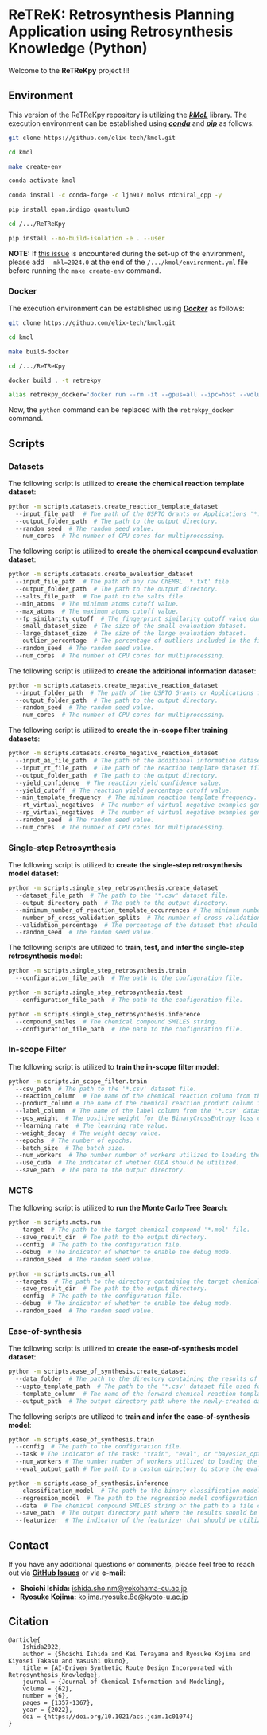 # ReTReK: Retrosynthesis Planning Application using Retrosynthesis Knowledge (Python)

Welcome to the **ReTReKpy** project !!!

## Environment
This version of the ReTReKpy repository is utilizing the [***kMoL***](https://github.com/elix-tech/kmol) library. The
execution environment can be established using [***conda***](https://docs.conda.io/en/latest) and
[***pip***](https://pip.pypa.io/en/stable) as follows:

```bash
git clone https://github.com/elix-tech/kmol.git

cd kmol

make create-env

conda activate kmol

conda install -c conda-forge -c ljn917 molvs rdchiral_cpp -y

pip install epam.indigo quantulum3

cd /.../ReTReKpy

pip install --no-build-isolation -e . --user
```

**NOTE:** If [this issue](https://github.com/pytorch/pytorch/issues/123097) is encountered during the set-up of the
environment, please add `- mkl=2024.0` at the end of the `/.../kmol/environment.yml` file before running the
`make create-env` command.

### Docker
The execution environment can be established using [***Docker***](https://www.docker.com) as follows:

```bash
git clone https://github.com/elix-tech/kmol.git

cd kmol

make build-docker

cd /.../ReTReKpy

docker build . -t retrekpy

alias retrekpy_docker='docker run --rm -it --gpus=all --ipc=host --volume="$(pwd)"/:/opt/elix/kmol/ReTReKpy/ retrekpy'
```

Now, the `python` command can be replaced with the `retrekpy_docker` command.

## Scripts

### Datasets
The following script is utilized to **create the chemical reaction template dataset**:

```bash
python -m scripts.datasets.create_reaction_template_dataset
  --input_file_path  # The path of the USPTO Grants or Applications '*.rsmi' file.
  --output_folder_path  # The path to the output directory.
  --random_seed  # The random seed value.
  --num_cores  # The number of CPU cores for multiprocessing.
```

The following script is utilized to **create the chemical compound evaluation dataset**:

```bash
python -m scripts.datasets.create_evaluation_dataset
  --input_file_path  # The path of any raw ChEMBL '*.txt' file.
  --output_folder_path  # The path to the output directory.
  --salts_file_path  # The path to the salts file.
  --min_atoms  # The minimum atoms cutoff value.
  --max_atoms  # The maximum atoms cutoff value.
  --fp_similarity_cutoff  # The fingerprint similarity cutoff value during Butina clustering.
  --small_dataset_size  # The size of the small evaluation dataset.
  --large_dataset_size  # The size of the large evaluation dataset.
  --outlier_percentage  # The percentage of outliers included in the final evaluation datasets.
  --random_seed  # The random seed value.
  --num_cores  # The number of CPU cores for multiprocessing.
```

The following script is utilized to **create the additional information dataset**:

```bash
python -m scripts.datasets.create_negative_reaction_dataset
  --input_folder_path  # The path of the USPTO Grants or Applications folder.
  --output_folder_path  # The path to the output directory.
  --random_seed  # The random seed value.
  --num_cores  # The number of CPU cores for multiprocessing.
```

The following script is utilized to **create the in-scope filter training datasets**:

```bash
python -m scripts.datasets.create_negative_reaction_dataset
  --input_ai_file_path  # The path of the additional information dataset file.
  --input_rt_file_path  # The path of the reaction template dataset file.
  --output_folder_path  # The path to the output directory.
  --yield_confidence  # The reaction yield confidence value.
  --yield_cutoff  # The reaction yield percentage cutoff value.
  --min_template_frequency  # The minimum reaction template frequency.
  --rt_virtual_negatives  # The number of virtual negative examples generated using random reaction templates.
  --rp_virtual_negatives  # The number of virtual negative examples generated using random perturbations.
  --random_seed  # The random seed value.
  --num_cores  # The number of CPU cores for multiprocessing.
```

### Single-step Retrosynthesis
The following script is utilized to **create the single-step retrosynthesis model dataset**:

```bash
python -m scripts.single_step_retrosynthesis.create_dataset
  --dataset_file_path  # The path to the '*.csv' dataset file.
  --output_directory_path  # The path to the output directory.
  --minimum_number_of_reaction_template_occurrences # The minimum number of chemical reaction template occurrences.
  --number_of_cross_validation_splits  # The number of cross-validation splits.
  --validation_percentage  # The percentage of the dataset that should be utilized for validation.
  --random_seed  # The random seed value.
```

The following scripts are utilized to **train, test, and infer the single-step retrosynthesis model**:

```bash
python -m scripts.single_step_retrosynthesis.train
  --configuration_file_path  # The path to the configuration file.

python -m scripts.single_step_retrosynthesis.test
  --configuration_file_path  # The path to the configuration file.

python -m scripts.single_step_retrosynthesis.inference
  --compound_smiles  # The chemical compound SMILES string.
  --configuration_file_path  # The path to the configuration file.
```

### In-scope Filter
The following script is utilized to **train the in-scope filter model**:

```bash
python -m scripts.in_scope_filter.train
  --csv_path  # The path to the '*.csv' dataset file.
  --reaction_column  # The name of the chemical reaction column from the '*.csv' dataset file.
  --product_column # The name of the chemical reaction product column from the '*.csv' dataset file.
  --label_column  # The name of the label column from the '*.csv' dataset file.
  --pos_weight  # The positive weight for the BinaryCrossEntropy loss calculation.
  --learning_rate  # The learning rate value.
  --weight_decay  # The weight decay value.
  --epochs  # The number of epochs.
  --batch_size  # The batch size.
  --num_workers  # The number number of workers utilized to loading the dataset. 
  --use_cuda  # The indicator of whether CUDA should be utilized.
  --save_path  # The path to the output directory.
```

### MCTS
The following script is utilized to **run the Monte Carlo Tree Search**:

```bash
python -m scripts.mcts.run
  --target  # The path to the target chemical compound '*.mol' file.
  --save_result_dir  # The path to the output directory.
  --config  # The path to the configuration file.
  --debug  # The indicator of whether to enable the debug mode.
  --random_seed  # The random seed value.

python -m scripts.mcts.run_all
  --targets  # The path to the directory containing the target chemical compound '*.mol' files.
  --save_result_dir  # The path to the output directory.
  --config  # The path to the configuration file.
  --debug  # The indicator of whether to enable the debug mode.
  --random_seed  # The random seed value.
```

### Ease-of-synthesis
The following script is utilized to **create the ease-of-synthesis model dataset**:

```bash
python -m scripts.ease_of_synthesis.create_dataset
  --data_folder  # The path to the directory containing the results of the ReTReK approach.
  --uspto_template_path  # The path to the '*.csv' dataset file used for the training of the single-step retrosynthesis model.
  --template_column  # The name of the forward chemical reaction template column from the '*.csv' dataset file.
  --output_path  # The output directory path where the newly-created dataset should be stored.
```

The following scripts are utilized to **train and infer the ease-of-synthesis model**:

```bash
python -m scripts.ease_of_synthesis.train
  --config  # The path to the configuration file.
  --task # The indicator of the task: "train", "eval", or "bayesian_opt". 
  --num_workers # The number number of workers utilized to loading the dataset. 
  --eval_output_path # The path to a custom directory to store the evaluation results.

python -m scripts.ease_of_synthesis.inference
  --classification_model  # The path to the binary classification model configuration file.
  --regression_model  # The path to the regression model configuration file.
  --data  # The chemical compound SMILES string or the path to a file containing one chemical compound SMILES string per each line.
  --save_path  # The output directory path where the results should be stored.
  --featurizer  # The indicator of the featurizer that should be utilized: "ecfp", "graph", or "mordred". 
```

## Contact
If you have any additional questions or comments, please feel free to reach out via
[**GitHub Issues**](https://github.com/clinfo/ReTReKpy/issues) or via **e-mail**:

- **Shoichi Ishida:** [ishida.sho.nm@yokohama-cu.ac.jp](mailto:ishida.sho.nm@yokohama-cu.ac.jp)
- **Ryosuke Kojima:** [kojima.ryosuke.8e@kyoto-u.ac.jp ](mailto:kojima.ryosuke.8e@kyoto-u.ac.jp)

## Citation
```
@article{
    Ishida2022,
    author = {Shoichi Ishida and Kei Terayama and Ryosuke Kojima and Kiyosei Takasu and Yasushi Okuno},
    title = {AI-Driven Synthetic Route Design Incorporated with Retrosynthesis Knowledge},
    journal = {Journal of Chemical Information and Modeling},
    volume = {62},
    number = {6},
    pages = {1357-1367},
    year = {2022},
    doi = {https://doi.org/10.1021/acs.jcim.1c01074}
}
```
